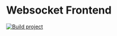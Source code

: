 # Websocket Frontend

[![Build project](https://github.com/Romanow/websocket-frontend/actions/workflows/build.yml/badge.svg)](https://github.com/Romanow/websocket-frontend/actions/workflows/build.yml)
